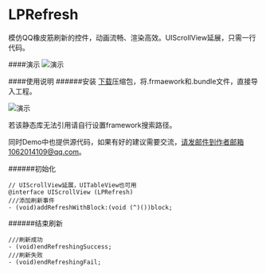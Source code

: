 # LPRefresh
模仿QQ橡皮筋刷新的控件，动画流畅、渲染高效。UIScrollView延展，只需一行代码。

####演示
![演示](https://github.com/SwiftLiu/LPRefresh/blob/master/movie_LPRefresh.gif?raw=true)

####使用说明
######安装
[下载](https://github.com/SwiftLiu/LPRefresh.git)压缩包，将.frmaework和.bundle文件，直接导入工程。

![演示](https://github.com/SwiftLiu/LPRefresh/blob/master/guide.png?raw=true)

若该静态库无法引用请自行设置framework搜索路径。

同时Demo中也提供源代码，如果有好的建议需要交流，请发邮件到作者邮箱1062014109@qq.com。

######初始化
```objc 
// UIScrollView延展，UITableView也可用
@interface UIScrollView (LPRefresh)
///添加刷新事件
- (void)addRefreshWithBlock:(void (^)())block;
```
######结束刷新
```objc
///刷新成功
- (void)endRefreshingSuccess;
///刷新失败
- (void)endRefreshingFail;
```
